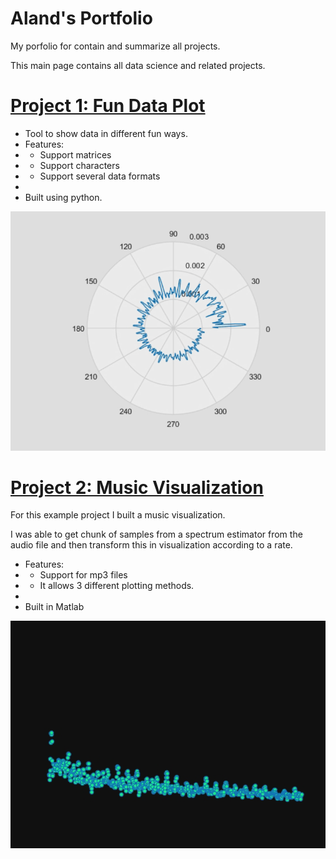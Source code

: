 # Aland's Portfolio
My porfolio for contain and summarize all projects.

This main page contains all data science and related projects.

# [Project 1: Fun Data Plot](https://github.com/) 
* Tool to show data in different fun ways.
* Features:
* - Support matrices
* - Support characters 
* - Support several data formats
* 
* Built using python. 

![](/images/data_show.png) 

# [Project 2: Music Visualization](https://github.com/) 
For this example project I built a music visualization. 

I was able to get chunk of samples from a spectrum estimator from the audio file and then transform this in visualization according to a rate. 

* Features:
* - Support for mp3 files
* - It allows 3 different plotting methods.
* 
* Built in Matlab

![](/images/music_visual.png) 
